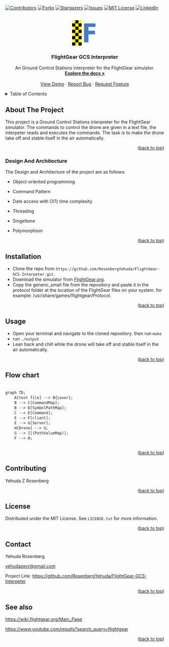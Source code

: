 <div id="top"></div>

[![Contributors][contributors-shield]][contributors-url]
[![Forks][forks-shield]][forks-url]
[![Stargazers][stars-shield]][stars-url]
[![Issues][issues-shield]][issues-url]
[![MIT License][license-shield]][license-url]
[![LinkedIn][linkedin-shield]][linkedin-url]




<!-- PROJECT LOGO -->
<br />
<div align="center">
  <a href="https://github.com/othneildrew/Best-README-Template">
    <img src="images/logo.png" alt="Logo" width="80" height="80">
  </a>

  <h3 align="center">FlightGear GCS Interpreter</h3>

  <p align="center">
    An Ground Control Stations interpreter for the FlightGear simulator.
    <br />
    <a href="https://github.com/RosenbergYehuda/FlightGear-GCS-Interpeter"><strong>Explore the docs »</strong></a>
    <br />
    <br />
    <a href="https://drive.google.com/file/d/19OLkWLgJxciY2vlvI5wWtiRhx2_WKOKG/view?usp=sharing">View Demo</a>
    ·
    <a href="https://github.com/RosenbergYehuda/FlightGear-GCS-Interpeter/issues">Report Bug</a>
    ·
    <a href="https://github.com/RosenbergYehuda/FlightGear-GCS-Interpeter/issues">Request Feature</a>
  </p>
</div>




<!-- TABLE OF CONTENTS -->
<details>
  <summary>Table of Contents</summary>
  <ol>
    <li>
      <a href="#about-the-project">About The Project</a>
      <ul>
        <li><a href="#design-and-architecture">Design And Architecture</a></li>
      </ul>
    </li>
    </li>
        <li><a href="#installation">Installation</a></li>
      </ul>
    </li>
    <li><a href="#usage">Usage</a></li>
    <li><a href="#flow-chart">Flow chart</a></li>
    <li><a href="#contributing">Contributing</a></li>
    <li><a href="#license">License</a></li>
    <li><a href="#contact">Contact</a></li>
    <li><a href="#see-also">See also</a></li>
  </ol>
</details>



<!-- ABOUT THE PROJECT -->
## About The Project

This project is a Ground Control Stations interpreter for the FlightGear simulator.
The commands to control the drone are given in a text file, the interpeter reads and executes the commands.
The task is to make the drone take off and stable itself in the air automatically.

<p align="right">(<a href="#top">back to top</a>)</p>


### Design And Architecture

The Design and Architecture of the project are as follows:

* Object-oriented programming

* Command Pattern

* Date access with O(1) time complexity  

* Threading

* Singeltone

* Polymorphism


<p align="right">(<a href="#top">back to top</a>)</p>

## Installation
- Clone the repo from 
`https://github.com/RosenbergYehuda/FlightGear-GCS-Interpeter.git`.
- Download the simulator from [FlightGear.org](http://home.flightgear.org/).
- Copy the generic_small file from the repository and paste it in the protocol folder at the location of the FlightGear files on your system. for example: /usr/share/games/flightgear/Protocol.


<p align="right">(<a href="#top">back to top</a>)</p>



<!-- USAGE EXAMPLES -->
## Usage
- Open your terminal and navigate to the cloned repository. then run `make`
- run `./output`
- Lean back and chill while the drone will take off and stable itself in the air automatically.


<p align="right">(<a href="#top">back to top</a>)</p>



<!-- FLOW CHART -->
## Flow chart
``` mermaid

graph TD;
    A[text file] --> B{Lexer};
    B --> C[CommandMap];
    B --> D[SymbolPathMap];
    C --> E[Command];
    E --> F[client];
    E --> G[Server];
    H[Drone] --> G;
    G --> I[(PathValueMap)];
    F --> H;
    
 ```
    
<p align="right">(<a href="#top">back to top</a>)</p>



<!-- CONTRIBUTING -->
## Contributing

Yehuda Z Rosenberg


<p align="right">(<a href="#top">back to top</a>)</p>



<!-- LICENSE -->
## License

Distributed under the MIT License. See `LICENSE.txt` for more information.


<p align="right">(<a href="#top">back to top</a>)</p>



<!-- CONTACT -->
## Contact

Yehuda Rosenberg

yehudazevr@gmail.com

Project Link: https://github.com/RosenbergYehuda/FlightGear-GCS-Interpeter


<p align="right">(<a href="#top">back to top</a>)</p>



<!-- See also -->
## See also

https://wiki.flightgear.org/Main_Page

https://www.youtube.com/results?search_query=flightgear


<p align="right">(<a href="#top">back to top</a>)</p>


<!-- MARKDOWN LINKS & IMAGES -->
<!-- https://www.markdownguide.org/basic-syntax/#reference-style-links -->
[contributors-shield]: https://img.shields.io/github/contributors/RosenbergYehuda/FlightGear-GCS-Interpeter.svg?style=for-the-badge
[contributors-url]: https://github.com/RosenbergYehuda/FlightGear-GCS-Interpeter/graphs/contributors
[forks-shield]: https://img.shields.io/github/forks/RosenbergYehuda/FlightGear-GCS-Interpeter.svg?style=for-the-badge
[forks-url]: https://github.com/RosenbergYehuda/FlightGear-GCS-Interpeter/network/members
[stars-shield]: https://img.shields.io/github/stars/RosenbergYehuda/FlightGear-GCS-Interpeter.svg?style=for-the-badge
[stars-url]: https://github.com/RosenbergYehuda/FlightGear-GCS-Interpeter/stargazers
[issues-shield]: https://img.shields.io/github/issues/RosenbergYehuda/FlightGear-GCS-Interpeter.svg?style=for-the-badge
[issues-url]: https://github.com/RosenbergYehuda/FlightGear-GCS-Interpeter/issues
[license-shield]: https://img.shields.io/github/license/RosenbergYehuda/FlightGear-GCS-Interpeter.svg?style=for-the-badge
[license-url]: https://github.com/RosenbergYehuda/FlightGear-GCS-Interpeter/blob/master/LICENSE.txt
[linkedin-shield]: https://img.shields.io/badge/-LinkedIn-black.svg?style=for-the-badge&logo=linkedin&colorB=555
[linkedin-url]: https://linkedin.com/in/yehuda-rosenberg-38835243 
